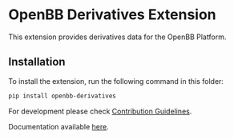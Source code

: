 # OpenBB Derivatives Extension

This extension provides derivatives data for the OpenBB Platform.

## Installation

To install the extension, run the following command in this folder:

```bash
pip install openbb-derivatives
```

For development please check [Contribution Guidelines](https://github.com/OpenBB-finance/OpenBBTerminal/blob/feature/openbb-sdk-v4/openbb_platform/CONTRIBUTING.md).

Documentation available [here](https://docs.openbb.co/sdk).
